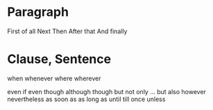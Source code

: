 # Paragraph

First of all
Next
Then
After that
And finally

# Clause, Sentence

when
whenever
where
wherever

even if
even though
although
though
but
not only ... but also
however
nevertheless
as soon as
as long as
until
till
once
unless



